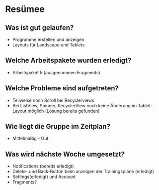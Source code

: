 # Resümee

## Was ist gut gelaufen?
* Programme erstellen und anzeigen
* Layouts für Landscape und Tablets

## Welche Arbeitspakete wurden erledigt?
* Arbeitspaket 5 (ausgenommen Fragments)

## Welche Probleme sind aufgetreten?
* Teilweise noch Scroll bei Recyclerviews
* Bei ListView, Spinner, RecyclerView noch keine Änderung im Tablet-Layout möglich (Lösung bereits gefunden)

## Wie liegt die Gruppe im Zeitplan?
* Mittelmäßig - Gut

## Was wird nächste Woche umgesetzt?
* Notifications (bereits erledigt)
* Delete- und Back-Button beim anzeigen der Trainingspläne (erledigt)
* Settings(erledigt) und Account
* Fragments?

